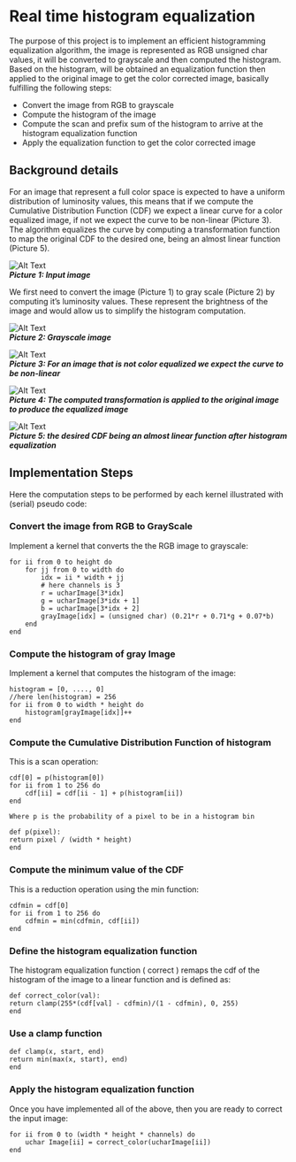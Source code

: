 

# Real time histogram equalization

The purpose of this project is to implement an efficient histogramming equalization algorithm, the image is represented as RGB unsigned char values, it will be converted to grayscale and then computed the histogram. Based on the histogram, will be obtained an equalization function then applied to the original image to get the color corrected image, basically fulfilling the following steps:

* Convert the image from RGB to grayscale
* Compute the histogram of the image
* Compute the scan and prefix sum of the histogram to arrive at the histogram equalization function
* Apply the equalization function to get the color corrected image

## Background details
For an image that represent a full color space is expected to have a uniform distribution of luminosity values, this means that if we compute the Cumulative Distribution Function (CDF) we expect a linear curve for a color equalized image, if not we expect the curve to be non-linear (Picture 3). The algorithm equalizes the curve by computing a transformation function to map the original CDF to the desired one, being an almost linear function (Picture 5).

![Alt Text](./images/input-image.jpg)  
_**Picture 1: Input image**_



We first need to convert the image (Picture 1) to gray scale (Picture 2) by computing it’s luminosity values. These represent the brightness of the image and would allow us to simplify the histogram computation.



![Alt Text](./images/grayscale-image.jpg)  
_**Picture 2: Grayscale image**_



![Alt Text](./images/non-linear-cdf.png)  
_**Picture 3: For an image that is not color equalized we expect the curve to be non-linear**_


![Alt Text](./images/equalized-image.jpg)  
_**Picture 4: The computed transformation is applied to the original image to produce the equalized image**_  


![Alt Text](./images/non-linear-cdf.png)  
_**Picture 5: the desired CDF being an almost linear function after histogram equalization**_


## Implementation Steps
Here the computation steps to be performed by each kernel illustrated with (serial) pseudo code:

### Convert the image from RGB to GrayScale
Implement a kernel that converts the the RGB image to grayscale:

```
for ii from 0 to height do
    for jj from 0 to width do
        idx = ii * width + jj
        # here channels is 3
        r = ucharImage[3*idx]
        g = ucharImage[3*idx + 1]
        b = ucharImage[3*idx + 2]
        grayImage[idx] = (unsigned char) (0.21*r + 0.71*g + 0.07*b)
    end
end
```

### Compute the histogram of gray Image
Implement a kernel that computes the histogram of the image:

```
histogram = [0, ...., 0]
//here len(histogram) = 256
for ii from 0 to width * height do
    histogram[grayImage[idx]]++
end
```

### Compute the Cumulative Distribution Function of histogram
This is a scan operation:

```
cdf[0] = p(histogram[0])
for ii from 1 to 256 do
    cdf[ii] = cdf[ii - 1] + p(histogram[ii])
end

Where p is the probability of a pixel to be in a histogram bin

def p(pixel):
return pixel / (width * height)
end
```

### Compute the minimum value of the CDF
This is a reduction operation using the min function:

```
cdfmin = cdf[0]
for ii from 1 to 256 do
    cdfmin = min(cdfmin, cdf[ii])
end
```

### Define the histogram equalization function
The histogram equalization function ( correct ) remaps the cdf of the histogram of the image to a linear function and is defined as:
```
def correct_color(val):
return clamp(255*(cdf[val] - cdfmin)/(1 - cdfmin), 0, 255)
end
```
### Use a clamp function
```
def clamp(x, start, end)
return min(max(x, start), end)
end
```

### Apply the histogram equalization function
Once you have implemented all of the above, then you are ready to correct the input image:
```
for ii from 0 to (width * height * channels) do
    uchar Image[ii] = correct_color(ucharImage[ii])
end
```

